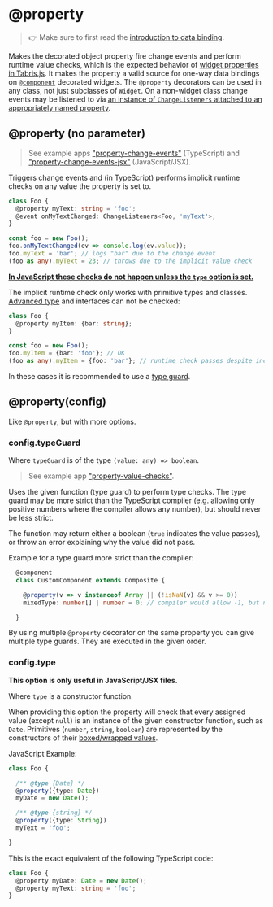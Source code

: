 ---
---
# @property

> :point_right: Make sure to first read the [introduction to data binding](./index.md).

Makes the decorated object property fire change events and perform runtime value checks, which is the expected behavior of [widget properties in Tabris.js](../widget-basics.md#widget-properties). It makes the property a valid source for one-way data bindings on [`@component`](./@component.md) decorated widgets. The `@property` decorators can be used in any class, not just subclasses of `Widget`. On a non-widget class change events may be listened to via [an instance of `ChangeListeners` attached to an appropriately named property](./@event.md).

## @property (no parameter)

> See example apps ["property-change-events"](https://github.com/eclipsesource/tabris-decorators/tree/v3.4.0/examples/property-change-events) (TypeScript) and ["property-change-events-jsx"](https://github.com/eclipsesource/tabris-decorators/tree/v3.4.0/examples/property-change-events) (JavaScript/JSX).

Triggers change events and (in TypeScript) performs implicit runtime checks on any value the property is set to.

```ts
class Foo {
  @property myText: string = 'foo';
  @event onMyTextChanged: ChangeListeners<Foo, 'myText'>;
}

const foo = new Foo();
foo.onMyTextChanged(ev => console.log(ev.value));
foo.myText = 'bar'; // logs "bar" due to the change event
(foo as any).myText = 23; // throws due to the implicit value check
```

[**In JavaScript these checks do not happen unless the `type` option is set.**](#configtype)

The implicit runtime check only works with primitive types and classes. [Advanced type](http://www.typescriptlang.org/docs/handbook/advanced-types.html) and interfaces can not be checked:

```ts
class Foo {
  @property myItem: {bar: string};
}

const foo = new Foo();
foo.myItem = {bar: 'foo'}; // OK
(foo as any).myItem = {foo: 'bar'}; // runtime check passes despite incorrect type
```

In these cases it is recommended to use a [type guard](#configtypeguard).

## @property(config)

Like `@property`, but with more options.

### config.typeGuard

Where `typeGuard` is of the type `(value: any) => boolean`.

> See example app ["property-value-checks"](https://github.com/eclipsesource/tabris-decorators/tree/v3.4.0/examples/property-value-checks).

Uses the given function (type guard) to perform type checks. The type guard may be more strict than the TypeScript compiler (e.g. allowing only positive numbers where the compiler allows any number), but should never be less strict.

The function may return either a boolean (`true` indicates the value passes), or throw an error explaining why the value did not pass.

Example for a type guard more strict than the compiler:

```ts
  @component
  class CustomComponent extends Composite {

    @property(v => v instanceof Array || (!isNaN(v) && v >= 0))
    mixedType: number[] | number = 0; // compiler would allow -1, but not the type guard

  }
```

By using multiple `@property` decorator on the same property you can give multiple type guards. They are executed in the given order.

### config.type

**This option is only useful in JavaScript/JSX files.**

Where `type` is a constructor function.

When providing this option the property will check that every assigned value (except `null`) is an instance of the given constructor function, such as `Date`. Primitives (`number`, `string`, `boolean`) are represented by the constructors of their [boxed/wrapped values](https://developer.mozilla.org/en-US/docs/Glossary/Primitive#Primitive_wrapper_objects_in_JavaScript).

JavaScript Example:

```ts
class Foo {

  /** @type {Date} */
  @property({type: Date})
  myDate = new Date();

  /** @type {string} */
  @property({type: String})
  myText = 'foo';

}
```

This is the exact equivalent of the following TypeScript code:

```ts
class Foo {
  @property myDate: Date = new Date();
  @property myText: string = 'foo';
}
```
